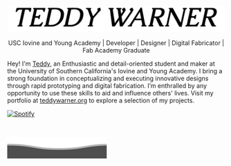 <br>

<img alt="TeddyWarner" src="https://github.com/Twarner491/Twarner491/blob/main/assets/loader.gif" />

<p align="center">
USC Iovine and Young Academy | Developer | Designer | Digital Fabricator | Fab Academy Graduate
  
Hey! I'm <a href="https://teddywarner.org/about-me/about">Teddy</a>, an Enthusiastic and detail-oriented student and maker at the University of Southern California's Iovine and Young Academy. I bring a strong foundation in conceptualizing and executing innovative designs through rapid prototyping and digital fabrication. I’m enthralled by any opportunity to use these skills to aid and influence others' lives. Visit my portfolio at <a href="https://teddywarner.org">teddywarner.org</a> to explore a selection of my projects.

</p>

[![Spotify](https://novatorem-oqoqm52ci-twarner491.vercel.app/api/spotify)](https://open.spotify.com/user/mskz5e4dyzv4cb4kkn73iipq0?si=5eba25ddc4f74313)

<p align="center">
  <a href="" title="Linkedin - @teddywarner"><img src="" /></a>
  <a href="" title="X - @WarnerTeddy"><img src="" /></a>
  <a href="" title="Instagram - @TeddyMakesStuff"><img src="" /></a>
  <a href="" title="Youtube - @teddywarner"><img src="" /></a>
  <a href="" title="Email - twarner491@gmail.com"><img src="" /></a>
</p>

![](https://raw.githubusercontent.com/Twarner491/Twarner491/main/assets/bottom_header.svg)
<br>
</p>

